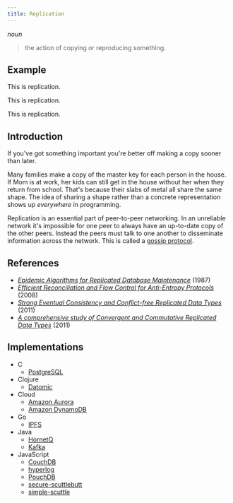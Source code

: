 ```yaml
---
title: Replication
---
```


*noun*

> the action of copying or reproducing something.

## Example

This is replication.

This is replication.

This is replication.

## Introduction

If you've got something important you're better off making a copy sooner than later.

Many families make a copy of the master key for each person in the house. If Mom is at work, her kids can still get in the house without her when they return from school. That's because their slabs of metal all share the same shape. The idea of sharing a shape rather than a concrete representation shows up *everywhere* in programming.

Replication is an essential part of peer-to-peer networking. In an unreliable network it's impossible for one peer to always have an up-to-date copy of the other peers. Instead the peers must talk to one another to disseminate information across the network. This is called a [gossip protocol][gossip].

[gossip]: https://en.wikipedia.org/wiki/Gossip_protocol

## References

- [*Epidemic Algorithms for Replicated Database Maintenance*](https://pdfs.semanticscholar.org/49ed/15db181c74c7067ec01800fb5392411c868c.pdf) (1987)
- [*Efficient Reconciliation and Flow Control for Anti-Entropy Protocols*](https://www.cs.cornell.edu/home/rvr/papers/flowgossip.pdf) (2008)
- [*Strong Eventual Consistency and Conflict-free Replicated Data Types*](https://www.youtube.com/watch?v=ebWVLVhiaiY) (2011)
- [*A comprehensive study of Convergent and Commutative Replicated Data Types*](http://hal.upmc.fr/inria-00555588/document) (2011)

## Implementations

- C
    - [PostgreSQL](https://www.postgresql.org/docs/current/static/high-availability.html)
- Clojure
    - [Datomic](http://www.datomic.com/)
- Cloud
    - [Amazon Aurora](https://aws.amazon.com/rds/aurora/)
    - [Amazon DynamoDB](https://aws.amazon.com/dynamodb/)
- Go
    - [IPFS](https://ipfs.io)
- Java
    - [HornetQ](https://docs.jboss.org/hornetq/2.4.0.Final/docs/user-manual/html/ha.html)
    - [Kafka](https://kafka.apache.org/documentation/#replication)
- JavaScript
    - [CouchDB](https://couchdb.apache.org/)
    - [hyperlog](https://github.com/mafintosh/hyperlog)
    - [PouchDB](https://pouchdb.com/)
    - [secure-scuttlebutt](https://github.com/dominictarr/secure-scuttlebutt)
    - [simple-scuttle](https://awinterman.github.io/simple-scuttle/)
